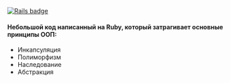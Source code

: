 <div>
  <a href="https://rubyonrails.org">
    <img src="https://img.shields.io/badge/Ruby-3.1.2-ff0000?logo=Ruby&logoColor=white&?style=for-the-badge"
    alt="Rails badge" />
  </a>
</div>

#### Небольшой код написанный на Ruby, который затрагивает основные принципы ООП:

- Инкапсуляция
- Полиморфизм
- Наследование
- Абстракция
